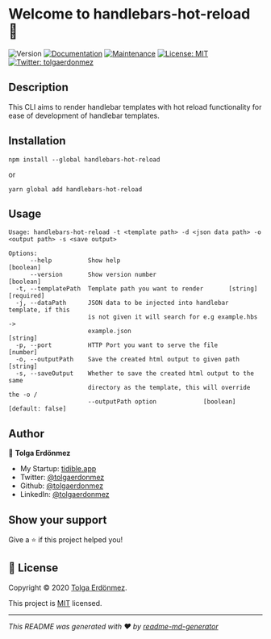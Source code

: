 # Welcome to handlebars-hot-reload 👋

![Version](https://img.shields.io/badge/version-1.0.0-blue.svg?cacheSeconds=2592000)
[![Documentation](https://img.shields.io/badge/documentation-yes-brightgreen.svg)](https://github.com/tolgaerdonmez/handlebars-hot-reload#readme)
[![Maintenance](https://img.shields.io/badge/Maintained%3F-yes-green.svg)](https://github.com/tolgaerdonmez/handlebars-hot-reload/graphs/commit-activity)
[![License: MIT](https://img.shields.io/github/license/tolgaerdonmez/handlebars-hot-reload)](https://github.com/tolgaerdonmez/handlebars-hot-reload/blob/master/LICENSE)
[![Twitter: tolgaerdonmez](https://img.shields.io/twitter/follow/tolgaerdonmez.svg?style=social)](https://twitter.com/tolgaerdonmez)

## Description

This CLI aims to render handlebar templates with hot reload functionality for ease of development of handlebar templates.

## Installation

```shell
npm install --global handlebars-hot-reload
```

or

```shell
yarn global add handlebars-hot-reload
```

## Usage

```shell
Usage: handlebars-hot-reload -t <template path> -d <json data path> -o <output path> -s <save output>

Options:
      --help          Show help                                        [boolean]
      --version       Show version number                              [boolean]
  -t, --templatePath  Template path you want to render       [string] [required]
  -j, --dataPath      JSON data to be injected into handlebar template, if this
                      is not given it will search for e.g example.hbs ->
                      example.json                                      [string]
  -p, --port          HTTP Port you want to serve the file              [number]
  -o, --outputPath    Save the created html output to given path        [string]
  -s, --saveOutput    Whether to save the created html output to the same
                      directory as the template, this will override the -o /
                      --outputPath option             [boolean] [default: false]
```

## Author

👤 **Tolga Erdönmez**

- My Startup: [tidible.app](https://tidible.app)
- Twitter: [@tolgaerdonmez](https://twitter.com/tolgaerdonmez)
- Github: [@tolgaerdonmez](https://github.com/tolgaerdonmez)
- LinkedIn: [@tolgaerdonmez](https://linkedin.com/in/tolgaerdonmez)

## Show your support

Give a ⭐️ if this project helped you!

## 📝 License

Copyright © 2020 [Tolga Erdönmez](https://github.com/tolgaerdonmez).

This project is [MIT](https://github.com/tolgaerdonmez/handlebars-hot-reload/blob/main/LICENSE) licensed.

---

_This README was generated with ❤️ by [readme-md-generator](https://github.com/kefranabg/readme-md-generator)_
